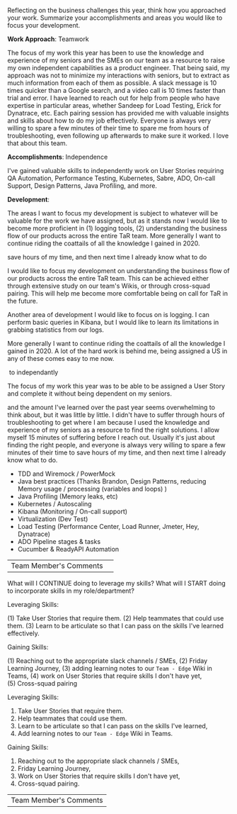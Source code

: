 Reflecting on the business challenges this year, think how you approached your work. Summarize your accomplishments and areas you would like to focus your development.

**Work Approach**: Teamwork

The focus of my work this year has been to use the knowledge and experience of my seniors and the SMEs on our team as a resource to raise my own independent capabilities as a product engineer. That being said, my approach was not to minimize my interactions with seniors, but to extract as much information from each of them as possible. A slack message is 10 times quicker than a Google search, and a video call is 10 times faster than trial and error. I have learned to reach out for help from people who have expertise in particular areas, whether Sandeep for Load Testing, Erick for Dynatrace, etc. Each pairing session has provided me with valuable insights and skills about how to do my job effectively. Everyone is always very willing to spare a few minutes of their time to spare me from hours of troubleshooting, even following up afterwards to make sure it worked. I love that about this team.

**Accomplishments**: Independence

I've gained valuable skills to independently work on User Stories requiring QA Automation, Performance Testing, Kubernetes, Sabre, ADO, On-call Support, Design Patterns, Java Profiling, and more.

**Development**:

The areas I want to focus my development is subject to whatever will be valuable for the work we have assigned, but as it stands now I would like to become more proficient in (1) logging tools, (2) understanding the business flow of our products across the entire TaR team. More generally I want to continue riding the coattails of all the knowledge I gained in 2020.

save hours of my time, and then next time I already know what to do

I would like to focus my development on understanding the business flow of our products across the entire TaR team. This can be achieved either through extensive study on our team's Wikis, or through cross-squad pairing. This will help me become more comfortable being on call for TaR in the future.

Another area of development I would like to focus on is logging. I can perform basic queries in Kibana, but I would like to learn its limitations in grabbing statistics from our logs.

More generally I want to continue riding the coattails of all the knowledge I gained in 2020. A lot of the hard work is behind me, being assigned a US in any of these comes easy to me now.

 to independantly

The focus of my work this year was to be able to be assigned a User Story and complete it without being dependent on my seniors.

and the amount I've learned over the past year seems overwhelming to think about, but it was little by little. I didn't have to suffer through hours of troubleshooting to get where I am because I used the knowledge and experience of my seniors as a resource to find the right solutions. I allow myself 15 minutes of suffering before I reach out. Usually it's just about finding the right people, and everyone is always very willing to spare a few minutes of their time to save hours of my time, and then next time I already know what to do.

- TDD and Wiremock / PowerMock
- Java best practices (Thanks Brandon, Design Patterns, reducing Memory usage / processing (variables and loops) )
- Java Profiling (Memory leaks, etc)
- Kubernetes / Autoscaling
- Kibana (Monitoring / On-call support)
- Virtualization (Dev Test)
- Load Testing (Performance Center, Load Runner, Jmeter, Hey, Dynatrace)
- ADO Pipeline stages & tasks
- Cucumber & ReadyAPI Automation

|     |     |
| --- | --- |
| Team Member's Comments |     |

What will I CONTINUE doing to leverage my skills?
What will I START doing to incorporate skills in my role/department?

Leveraging Skills:

(1) Take User Stories that require them. (2) Help teammates that could use them. (3) Learn to be articulate so that I can pass on the skills I've learned effectively.

Gaining Skills:

(1) Reaching out to the appropriate slack channels / SMEs, (2) Friday Learning Journey, (3) adding learning notes to our `Team - Edge` Wiki in Teams, (4) work on User Stories that require skills I don't have yet, (5) Cross-squad pairing

Leveraging Skills:
1. Take User Stories that require them.
2. Help teammates that could use them.
3. Learn to be articulate so that I can pass on the skills I've learned,
4. Add learning notes to our `Team - Edge` Wiki in Teams.

Gaining Skills:
1. Reaching out to the appropriate slack channels / SMEs,
2. Friday Learning Journey,
3. Work on User Stories that require skills I don't have yet,
4. Cross-squad pairing.

|     |
| --- |
| Team Member's Comments |